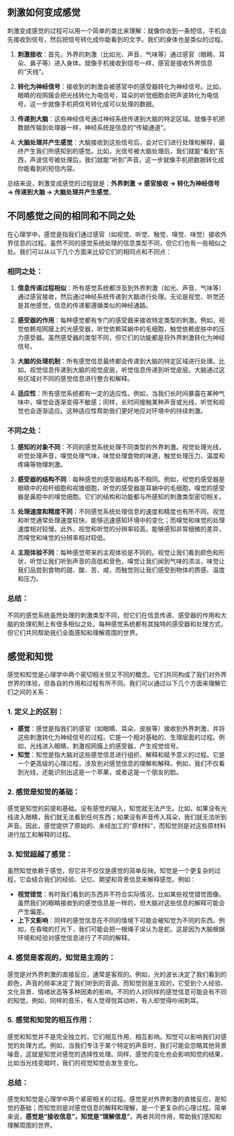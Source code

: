 ## 刺激如何变成感觉

刺激变成感觉的过程可以用一个简单的类比来理解：就像你收到一条短信，手机会先接收到信号，然后把信号转化成你能看到的文字。我们的身体也是类似的过程。

1. **刺激接收**：首先，外界的刺激（比如光、声音、气味等）通过感官（眼睛、耳朵、鼻子等）进入身体。就像手机接收到信号一样，感官是接收外界信息的“天线”。

2. **转化为神经信号**：接收到的刺激会被感官中的感受器转化为神经信号。比如，眼睛的视网膜会把光线转化为电信号，耳朵的听觉细胞会把声波转化为电信号。这一步就像手机把信号转化成可以处理的数据。

3. **传递到大脑**：这些神经信号通过神经系统传递到大脑的特定区域。就像手机把数据传输到处理器一样，神经系统是信息的“传输通道”。

4. **大脑处理并产生感觉**：大脑接收到这些信号后，会对它们进行处理和解释，最终产生我们所感知到的感觉。比如，光信号被大脑处理后，我们就能“看到”东西，声波信号被处理后，我们就能“听到”声音。这一步就像手机把数据转化成你能看到的短信内容。

总结来说，刺激变成感觉的过程就是：**外界刺激 → 感官接收 → 转化为神经信号 → 传递到大脑 → 大脑处理并产生感觉**。

## 不同感觉之间的相同和不同之处

在心理学中，感觉是指我们通过感官（如视觉、听觉、触觉、嗅觉、味觉）接收外界信息的过程。虽然不同的感觉系统处理的信息类型不同，但它们也有一些相似之处。我们可以从以下几个方面来比较它们的相同点和不同点：

### 相同之处：

1. **信息传递过程相似**：所有感觉系统都涉及到外界刺激（如光、声音、气味等）通过感官接收，然后通过神经系统传递到大脑进行处理。无论是视觉、听觉还是其他感觉，信息的传递都遵循类似的神经通路。
2. **感受器的作用**：每种感觉都有专门的感受器来接收特定类型的刺激。例如，视觉依赖视网膜上的光感受器，听觉依赖耳蜗中的毛细胞，触觉依赖皮肤中的压力感受器。虽然感受器的类型不同，但它们的功能都是将外界刺激转化为神经信号。

3. **大脑的处理机制**：所有感觉信息最终都会传递到大脑的特定区域进行处理。比如，视觉信息传递到大脑的视觉皮层，听觉信息传递到听觉皮层。大脑通过这些区域对不同的感觉信息进行整合和解释。

4. **适应性**：所有感觉系统都有一定的适应性。例如，当我们长时间暴露在某种气味中，嗅觉会逐渐变得不敏感；同样，长时间接触某种声音或光线，听觉和视觉也会逐渐适应。这种适应性帮助我们更好地应对环境中的持续刺激。

### 不同之处：

1. **感知的对象不同**：不同的感觉系统处理不同类型的外界刺激。视觉处理光线，听觉处理声音，嗅觉处理气味，味觉处理食物的味道，触觉处理压力、温度和疼痛等物理刺激。

2. **感受器的结构不同**：每种感觉的感受器结构各不相同。例如，视觉的感受器是眼睛中的视杆细胞和视锥细胞，听觉的感受器是耳蜗中的毛细胞，嗅觉的感受器是鼻腔中的嗅觉细胞。它们的结构和功能都与所感知的刺激类型密切相关。

3. **处理速度和精度不同**：不同感觉系统处理信息的速度和精度也有所不同。视觉和听觉通常处理速度较快，能够迅速感知环境中的变化；而嗅觉和味觉的处理速度相对较慢。此外，视觉和听觉的分辨率较高，能够感知非常细微的差异，而嗅觉和味觉的分辨率相对较低。

4. **主观体验不同**：每种感觉带来的主观体验是不同的。视觉让我们看到颜色和形状，听觉让我们听到声音的高低和音色，嗅觉让我们闻到气味的浓淡，味觉让我们品尝到食物的甜、酸、苦、咸，而触觉则让我们感受到物体的质感、温度和压力。

### 总结：

不同的感觉系统虽然处理的刺激类型不同，但它们在信息传递、感受器的作用和大脑的处理机制上有很多相似之处。每种感觉系统都有其独特的感受器和处理方式，但它们共同帮助我们全面感知和理解周围的世界。

## 感觉和知觉

感觉和知觉是心理学中两个密切相关但又不同的概念。它们共同构成了我们对外界世界的体验，但各自的作用和过程有所不同。我们可以通过以下几个方面来理解它们之间的关系：

### 1. **定义上的区别**：

- **感觉**：感觉是指我们的感官（如眼睛、耳朵、皮肤等）接收到外界刺激，并将这些刺激转化为神经信号的过程。它是一个相对基础的、生理层面的过程。例如，光线进入眼睛，刺激视网膜上的感受器，产生视觉信号。
- **知觉**：知觉是指大脑对这些感觉信息进行组织、解释和赋予意义的过程。它是一个更高级的心理过程，涉及到对感觉信息的理解和解释。例如，我们不仅看到光线，还能识别出这是一个苹果，或者这是一个朋友的脸。

### 2. **感觉是知觉的基础**：

感觉是知觉的前提和基础。没有感觉的输入，知觉就无法产生。比如，如果没有光线进入眼睛，我们就无法看到任何东西；如果没有声音传入耳朵，我们就无法听到声音。因此，感觉提供了原始的、未经加工的“原材料”，而知觉则是对这些原材料进行加工和解释的过程。

### 3. **知觉超越了感觉**：

虽然知觉依赖于感觉，但它并不仅仅是感觉的简单反映。知觉是一个更复杂的过程，它会结合我们的经验、记忆、期望和背景信息来解释感觉。例如：

- **视觉错觉**：有时我们看到的东西并不符合实际情况，比如某些视觉错觉图像。虽然我们的眼睛接收到的感觉信息是一样的，但大脑对这些信息的解释可能会产生偏差。
- **上下文影响**：同样的感觉信息在不同的情境下可能会被知觉为不同的东西。例如，在昏暗的灯光下，我们可能会把一根绳子误认为是蛇。这是因为大脑根据环境和经验对感觉信息进行了不同的解释。

### 4. **感觉是客观的，知觉是主观的**：

感觉是对外界刺激的直接反应，通常是客观的。例如，光的波长决定了我们看到的颜色，声音的频率决定了我们听到的音调。而知觉则是主观的，它受到个人经验、文化背景、情绪状态等多种因素的影响。不同的人对同样的感觉信息可能会有不同的知觉。例如，同样的音乐，有人觉得悦耳动听，有人却觉得吵闹刺耳。

### 5. **感觉和知觉的相互作用**：

感觉和知觉并不是完全独立的，它们相互作用、相互影响。知觉可以影响我们对感觉的处理方式。例如，当我们专注于某个特定的声音时，我们可能会忽略其他背景噪音，这就是知觉对感觉的选择性处理。同样，感觉的变化也会影响知觉的结果，比如当光线变暗时，我们的视觉知觉会发生变化。

### 总结：

感觉和知觉是心理学中两个紧密相关的过程。感觉是对外界刺激的直接反应，是知觉的基础；而知觉则是对感觉信息的解释和理解，是一个更复杂的心理过程。简单来说，**感觉是“接收信息”，知觉是“理解信息”**。两者共同作用，帮助我们感知和理解周围的世界。

